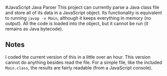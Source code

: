 #JavaScript Java Parser
This project can currently parse a Java class file and store all of its data in a JavaScript object. Its functionality is equivalent to running `javap -v Main`, although it keeps everything in memory (no output). All the code is loaded into the object, but it cannot be run (it remains as Java bytecode).

## Notes
I coded the current version of this in a little over an hour. This version cannot do anything besides read the file. For a simple file, like the included `Main.class`, the results are fairly readable (from a JavaScript console).
